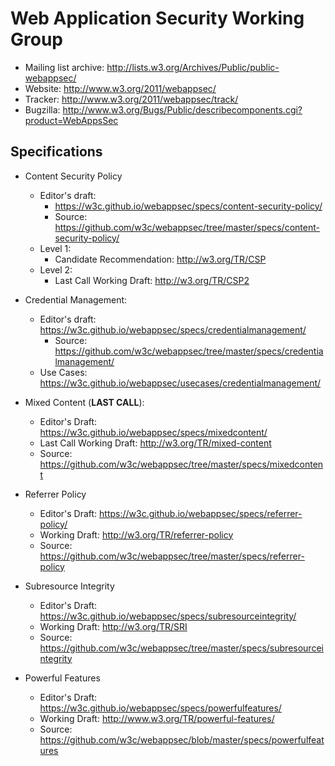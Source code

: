 Web Application Security Working Group
======================================

* Mailing list archive: <http://lists.w3.org/Archives/Public/public-webappsec/>
* Website: <http://www.w3.org/2011/webappsec/>
* Tracker: <http://www.w3.org/2011/webappsec/track/>
* Bugzilla: <http://www.w3.org/Bugs/Public/describecomponents.cgi?product=WebAppsSec>

## Specifications

* Content Security Policy
    * Editor's draft:
        * <https://w3c.github.io/webappsec/specs/content-security-policy/>
        * Source: <https://github.com/w3c/webappsec/tree/master/specs/content-security-policy/>
    * Level 1:
        * Candidate Recommendation: <http://w3.org/TR/CSP>
    * Level 2:
        * Last Call Working Draft: <http://w3.org/TR/CSP2>

* Credential Management:
    * Editor's draft: <https://w3c.github.io/webappsec/specs/credentialmanagement/>
        * Source: <https://github.com/w3c/webappsec/tree/master/specs/credentialmanagement/>
    * Use Cases: <https://w3c.github.io/webappsec/usecases/credentialmanagement/>

* Mixed Content (**LAST CALL**):
    * Editor's Draft: <https://w3c.github.io/webappsec/specs/mixedcontent/>
    * Last Call Working Draft: <http://w3.org/TR/mixed-content>
    * Source: <https://github.com/w3c/webappsec/tree/master/specs/mixedcontent>

* Referrer Policy
    * Editor's Draft: <https://w3c.github.io/webappsec/specs/referrer-policy/>
    * Working Draft: <http://w3.org/TR/referrer-policy>
    * Source: <https://github.com/w3c/webappsec/tree/master/specs/referrer-policy>

* Subresource Integrity
    * Editor's Draft: <https://w3c.github.io/webappsec/specs/subresourceintegrity/>
    * Working Draft: <http://w3.org/TR/SRI>
    * Source: <https://github.com/w3c/webappsec/tree/master/specs/subresourceintegrity>

* Powerful Features
    * Editor's Draft: <https://w3c.github.io/webappsec/specs/powerfulfeatures/>
    * Working Draft: <http://www.w3.org/TR/powerful-features/>
    * Source: <https://github.com/w3c/webappsec/blob/master/specs/powerfulfeatures>
